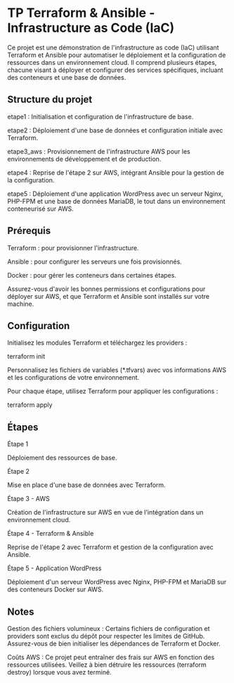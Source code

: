 # TP Terraform & Ansible - Infrastructure as Code (IaC)

Ce projet est une démonstration de l'infrastructure as code (IaC) utilisant Terraform et Ansible pour automatiser le déploiement et la configuration de ressources dans un environnement cloud. Il comprend plusieurs étapes, chacune visant à déployer et configurer des services spécifiques, incluant des conteneurs et une base de données.

## Structure du projet

etape1 : Initialisation et configuration de l'infrastructure de base.

etape2 : Déploiement d'une base de données et configuration initiale avec Terraform.

etape3_aws : Provisionnement de l'infrastructure AWS pour les environnements de développement et de production.

etape4 : Reprise de l'étape 2 sur AWS, intégrant Ansible pour la gestion de la configuration.

etape5 : Déploiement d'une application WordPress avec un serveur Nginx, PHP-FPM et une base de données MariaDB, le tout dans un environnement conteneurisé sur AWS.

## Prérequis

Terraform : pour provisionner l'infrastructure.

Ansible : pour configurer les serveurs une fois provisionnés.

Docker : pour gérer les conteneurs dans certaines étapes.

Assurez-vous d'avoir les bonnes permissions et configurations pour déployer sur AWS, et que Terraform et Ansible sont installés sur votre machine.

## Configuration

Initialisez les modules Terraform et téléchargez les providers :

terraform init

Personnalisez les fichiers de variables (*.tfvars) avec vos informations AWS et les configurations de votre environnement.

Pour chaque étape, utilisez Terraform pour appliquer les configurations :

terraform apply

## Étapes

Étape 1

Déploiement des ressources de base.

Étape 2

Mise en place d'une base de données avec Terraform.

Étape 3 - AWS

Création de l'infrastructure sur AWS en vue de l'intégration dans un environnement cloud.

Étape 4 - Terraform & Ansible

Reprise de l'étape 2 avec Terraform et gestion de la configuration avec Ansible.

Étape 5 - Application WordPress

Déploiement d'un serveur WordPress avec Nginx, PHP-FPM et MariaDB sur des conteneurs Docker sur AWS.

## Notes

Gestion des fichiers volumineux : Certains fichiers de configuration et providers sont exclus du dépôt pour respecter les limites de GitHub. Assurez-vous de bien initialiser les dépendances de Terraform et Docker.

Coûts AWS : Ce projet peut entraîner des frais sur AWS en fonction des ressources utilisées. Veillez à bien détruire les ressources (terraform destroy) lorsque vous avez terminé.


